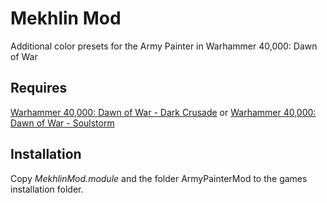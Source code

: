 # Mekhlin Mod
Additional color presets for the Army Painter in Warhammer 40,000: Dawn of War

## Requires
[Warhammer 40,000: Dawn of War - Dark Crusade](https://store.steampowered.com/app/4580) or [Warhammer 40,000: Dawn of War - Soulstorm](https://store.steampowered.com/app/9450)

## Installation
Copy _MekhlinMod.module_ and the folder ArmyPainterMod to the games installation folder.
